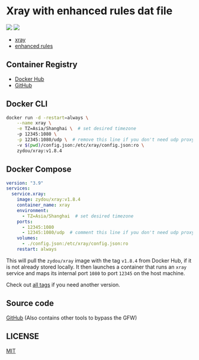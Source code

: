 # Xray with enhanced rules dat file

![](https://img.shields.io/docker/stars/zydou/xray.svg) ![](https://img.shields.io/docker/pulls/zydou/xray.svg)

- [xray](https://github.com/XTLS/Xray-core)
- [enhanced rules](https://github.com/Loyalsoldier/xray-rules-dat)

## Container Registry

- [Docker Hub](https://hub.docker.com/r/zydou/xray)
- [GitHub](https://github.com/users/zydou/packages/container/package/xray)

## Docker CLI

```bash
docker run -d -restart=always \
    --name xray \
    -e TZ=Asia/Shanghai \  # set desired timezone
    -p 12345:1080 \
    -p 12345:1080/udp \  # remove this line if you don't need udp proxy
    -v $(pwd)/config.json:/etc/xray/config.json:ro \
    zydou/xray:v1.8.4
```

## Docker Compose

```yml
version: "3.9"
services:
  service.xray:
    image: zydou/xray:v1.8.4
    container_name: xray
    environment:
      - TZ=Asia/Shanghai  # set desired timezone
    ports:
      - 12345:1080
      - 12345:1080/udp  # comment this line if you don't need udp proxy
    volumes:
      - ./config.json:/etc/xray/config.json:ro
    restart: always
```

This will pull the `zydou/xray` image with the tag `v1.8.4` from Docker Hub, if it is not already stored locally. It then launches a container that runs an `xray` service and maps its internal port `1080` to port `12345` on the host machine.

Check out [all tags](https://hub.docker.com/r/zydou/xray/tags) if you need another version.

## Source code

[GitHub](https://github.com/zydou/gfw) (Also contains other tools to bypass the GFW)

## LICENSE

[MIT](https://github.com/zydou/gfw/blob/master/LICENSE)
